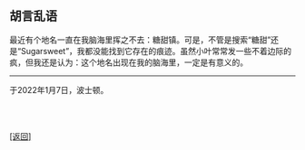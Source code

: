 ## 胡言乱语

最近有个地名一直在我脑海里挥之不去：糖甜镇。可是，不管是搜索“糖甜”还是“Sugarsweet”，我都没能找到它存在的痕迹。虽然小叶常常发一些不着边际的疯，但我还是认为：这个地名出现在我的脑海里，一定是有意义的。

------

于2022年1月7日，波士顿。

<br>

<br>

[[返回]](../../../../sites/小作文们/碎碎念.md)
